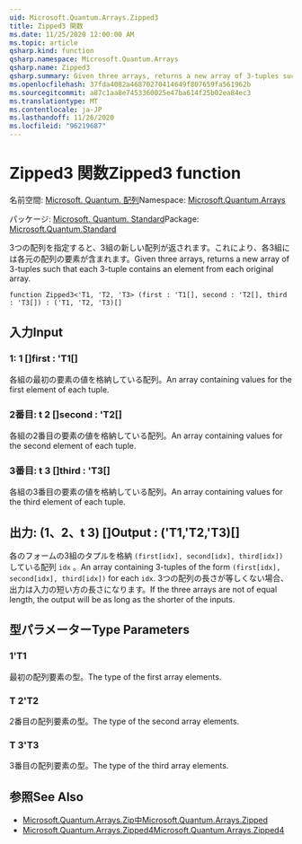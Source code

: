 ```yaml
---
uid: Microsoft.Quantum.Arrays.Zipped3
title: Zipped3 関数
ms.date: 11/25/2020 12:00:00 AM
ms.topic: article
qsharp.kind: function
qsharp.namespace: Microsoft.Quantum.Arrays
qsharp.name: Zipped3
qsharp.summary: Given three arrays, returns a new array of 3-tuples such that each 3-tuple contains an element from each original array.
ms.openlocfilehash: 37fda4082a46870270414649f807659fa561962b
ms.sourcegitcommit: a87c1aa8e7453360025e47ba614f25b02ea84ec3
ms.translationtype: MT
ms.contentlocale: ja-JP
ms.lasthandoff: 11/26/2020
ms.locfileid: "96219687"
---
```

# <a name="zipped3-function"></a><span data-ttu-id="35f36-102">Zipped3 関数</span><span class="sxs-lookup"><span data-stu-id="35f36-102">Zipped3 function</span></span>

<span data-ttu-id="35f36-103">名前空間: [Microsoft. Quantum. 配列](xref:Microsoft.Quantum.Arrays)</span><span class="sxs-lookup"><span data-stu-id="35f36-103">Namespace: [Microsoft.Quantum.Arrays](xref:Microsoft.Quantum.Arrays)</span></span>

<span data-ttu-id="35f36-104">パッケージ: [Microsoft. Quantum. Standard](https://nuget.org/packages/Microsoft.Quantum.Standard)</span><span class="sxs-lookup"><span data-stu-id="35f36-104">Package: [Microsoft.Quantum.Standard](https://nuget.org/packages/Microsoft.Quantum.Standard)</span></span>


<span data-ttu-id="35f36-105">3つの配列を指定すると、3組の新しい配列が返されます。これにより、各3組には各元の配列の要素が含まれます。</span><span class="sxs-lookup"><span data-stu-id="35f36-105">Given three arrays, returns a new array of 3-tuples such that each 3-tuple contains an element from each original array.</span></span>

```qsharp
function Zipped3<'T1, 'T2, 'T3> (first : 'T1[], second : 'T2[], third : 'T3[]) : ('T1, 'T2, 'T3)[]
```


## <a name="input"></a><span data-ttu-id="35f36-106">入力</span><span class="sxs-lookup"><span data-stu-id="35f36-106">Input</span></span>

### <a name="first--t1"></a><span data-ttu-id="35f36-107">1: 1 []</span><span class="sxs-lookup"><span data-stu-id="35f36-107">first : 'T1[]</span></span>

<span data-ttu-id="35f36-108">各組の最初の要素の値を格納している配列。</span><span class="sxs-lookup"><span data-stu-id="35f36-108">An array containing values for the first element of each tuple.</span></span>


### <a name="second--t2"></a><span data-ttu-id="35f36-109">2番目: t 2 []</span><span class="sxs-lookup"><span data-stu-id="35f36-109">second : 'T2[]</span></span>

<span data-ttu-id="35f36-110">各組の2番目の要素の値を格納している配列。</span><span class="sxs-lookup"><span data-stu-id="35f36-110">An array containing values for the second element of each tuple.</span></span>


### <a name="third--t3"></a><span data-ttu-id="35f36-111">3番目: t 3 []</span><span class="sxs-lookup"><span data-stu-id="35f36-111">third : 'T3[]</span></span>

<span data-ttu-id="35f36-112">各組の3番目の要素の値を格納している配列。</span><span class="sxs-lookup"><span data-stu-id="35f36-112">An array containing values for the third element of each tuple.</span></span>



## <a name="output--t1t2t3"></a><span data-ttu-id="35f36-113">出力: (1、2、t 3) []</span><span class="sxs-lookup"><span data-stu-id="35f36-113">Output : ('T1,'T2,'T3)[]</span></span>

<span data-ttu-id="35f36-114">各のフォームの3組のタプルを格納 `(first[idx], second[idx], third[idx])` している配列 `idx` 。</span><span class="sxs-lookup"><span data-stu-id="35f36-114">An array containing 3-tuples of the form `(first[idx], second[idx], third[idx])` for each `idx`.</span></span> <span data-ttu-id="35f36-115">3つの配列の長さが等しくない場合、出力は入力の短い方の長さになります。</span><span class="sxs-lookup"><span data-stu-id="35f36-115">If the three arrays are not of equal length, the output will be as long as the shorter of the inputs.</span></span>

## <a name="type-parameters"></a><span data-ttu-id="35f36-116">型パラメーター</span><span class="sxs-lookup"><span data-stu-id="35f36-116">Type Parameters</span></span>

### <a name="t1"></a><span data-ttu-id="35f36-117">1</span><span class="sxs-lookup"><span data-stu-id="35f36-117">'T1</span></span>

<span data-ttu-id="35f36-118">最初の配列要素の型。</span><span class="sxs-lookup"><span data-stu-id="35f36-118">The type of the first array elements.</span></span>
### <a name="t2"></a><span data-ttu-id="35f36-119">T 2</span><span class="sxs-lookup"><span data-stu-id="35f36-119">'T2</span></span>

<span data-ttu-id="35f36-120">2番目の配列要素の型。</span><span class="sxs-lookup"><span data-stu-id="35f36-120">The type of the second array elements.</span></span>
### <a name="t3"></a><span data-ttu-id="35f36-121">T 3</span><span class="sxs-lookup"><span data-stu-id="35f36-121">'T3</span></span>

<span data-ttu-id="35f36-122">3番目の配列要素の型。</span><span class="sxs-lookup"><span data-stu-id="35f36-122">The type of the third array elements.</span></span>

## <a name="see-also"></a><span data-ttu-id="35f36-123">参照</span><span class="sxs-lookup"><span data-stu-id="35f36-123">See Also</span></span>

- [<span data-ttu-id="35f36-124">Microsoft.Quantum.Arrays.Zip中</span><span class="sxs-lookup"><span data-stu-id="35f36-124">Microsoft.Quantum.Arrays.Zipped</span></span>](xref:Microsoft.Quantum.Arrays.Zipped)
- [<span data-ttu-id="35f36-125">Microsoft.Quantum.Arrays.Zipped4</span><span class="sxs-lookup"><span data-stu-id="35f36-125">Microsoft.Quantum.Arrays.Zipped4</span></span>](xref:Microsoft.Quantum.Arrays.Zipped4)